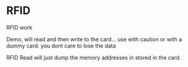 # RFID
RFID work


Demo, will read and then write to the card... use with caution or with a dummy card. you dont care to lose the data

RFID Read will just dump the memory addresses in stored in the card.

